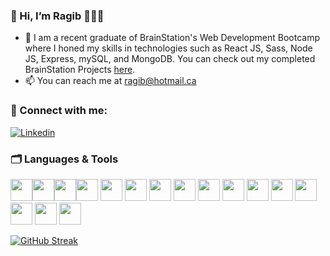 ### 👋 Hi, I’m Ragib 👨🏽‍💻
- 🌱 I am a recent graduate of BrainStation's Web Development Bootcamp where I honed my skills in technologies such as React JS, Sass, Node JS, Express, mySQL, and MongoDB. You can check out my completed BrainStation Projects [here](https://github.com/ragibs/brainstaion-projects).
- 📫 You can reach me at ragib@hotmail.ca






### 🤝 Connect with me: 
[![Linkedin](https://img.shields.io/badge/LinkedIn-0077B5?style=for-the-badge&logo=linkedin&logoColor=white)](https://www.linkedin.com/in/ragibsina)











### 🗂 Languages & Tools
<img height=35 src="https://cdn.jsdelivr.net/gh/devicons/devicon/icons/html5/html5-original.svg" /><img height=35 src="https://cdn.jsdelivr.net/gh/devicons/devicon/icons/css3/css3-original.svg" /><img height=35 src="https://cdn.jsdelivr.net/gh/devicons/devicon/icons/sass/sass-original.svg"/><img height=35 src="https://cdn.jsdelivr.net/gh/devicons/devicon/icons/javascript/javascript-original.svg" />
<img height=35 src="https://cdn.jsdelivr.net/gh/devicons/devicon/icons/typescript/typescript-plain.svg" />
<img height=35 src="https://cdn.jsdelivr.net/gh/devicons/devicon/icons/react/react-original.svg" />
<img height=35 src="https://cdn.jsdelivr.net/gh/devicons/devicon/icons/nextjs/nextjs-original-wordmark.svg" />
<img height=35 src="https://cdn.jsdelivr.net/gh/devicons/devicon/icons/nodejs/nodejs-original.svg" />
<img height=35 src="https://cdn.jsdelivr.net/gh/devicons/devicon/icons/express/express-original-wordmark.svg"/>
<img height=35 src="https://cdn.jsdelivr.net/gh/devicons/devicon/icons/mongodb/mongodb-original-wordmark.svg" />
<img height=35 src="https://cdn.jsdelivr.net/gh/devicons/devicon/icons/graphql/graphql-plain-wordmark.svg"/>
<img height=35 src="https://cdn.jsdelivr.net/gh/devicons/devicon/icons/git/git-plain.svg"/>
<img height=35 src="https://cdn.jsdelivr.net/gh/devicons/devicon/icons/github/github-original.svg"/>
<img height=35 src="https://cdn.jsdelivr.net/gh/devicons/devicon/icons/canva/canva-original.svg"/>
<img height=35 src="https://cdn.jsdelivr.net/gh/devicons/devicon/icons/jira/jira-original-wordmark.svg" />
<img height=35 src="https://cdn.jsdelivr.net/gh/devicons/devicon/icons/figma/figma-original.svg" />




[![GitHub Streak](https://streak-stats.demolab.com?user=ragibs&theme=github-light&hide_border=true)](https://github.com/ragibs)








<!---
ragibs/ragibs is a ✨ special ✨ repository because its `README.md` (this file) appears on your GitHub profile.
You can click the Preview link to take a look at your changes.
--->
